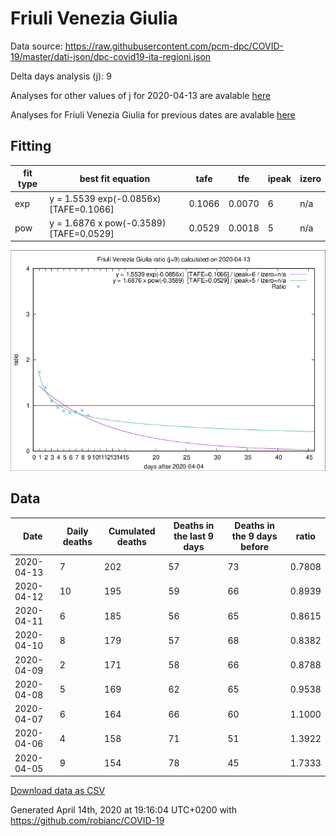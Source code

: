 # Friuli Venezia Giulia

Data source: https://raw.githubusercontent.com/pcm-dpc/COVID-19/master/dati-json/dpc-covid19-ita-regioni.json

Delta days analysis (j): 9

Analyses for other values of j for 2020-04-13 are avalable [here](../2020-04-13/README.md)

Analyses for Friuli Venezia Giulia for previous dates are avalable [here](../README.md)

## Fitting 
|fit type|best fit equation|tafe|tfe|ipeak|izero|
|-------|-----|--------|------|---|---|
|exp|y = 1.5539 exp(-0.0856x)  [TAFE=0.1066]|0.1066|0.0070|6|n/a|
|pow|y = 1.6876 x pow(-0.3589)  [TAFE=0.0529]|0.0529|0.0018|5|n/a|

![Plot](COVID-19_friuli_venezia_giulia_j9_2020-04-13.png)

## Data
|Date|Daily deaths|Cumulated deaths|Deaths in the last 9 days|Deaths in the 9 days before|ratio|
|----|----------|-----------|-------|--------------------|-----|
|2020-04-13|7|202|57|73|0.7808|
|2020-04-12|10|195|59|66|0.8939|
|2020-04-11|6|185|56|65|0.8615|
|2020-04-10|8|179|57|68|0.8382|
|2020-04-09|2|171|58|66|0.8788|
|2020-04-08|5|169|62|65|0.9538|
|2020-04-07|6|164|66|60|1.1000|
|2020-04-06|4|158|71|51|1.3922|
|2020-04-05|9|154|78|45|1.7333|

[Download data as CSV](COVID-19_friuli_venezia_giulia_j9_2020-04-13.csv)

Generated April 14th, 2020 at 19:16:04 UTC+0200 with https://github.com/robianc/COVID-19
